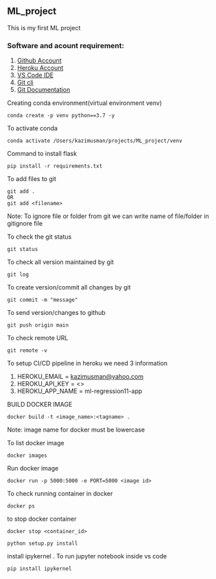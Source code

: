 ## ML_project
This is my first ML project

### Software and acount requirement: 
1. [Github Account](https://github.com/)
2. [Heroku Account](https://id.heroku.com/login)
3. [VS Code IDE](https://code.visualstudio.com/download)
4. [Git cli](https://git-scm.com/downloads)
5. [Git Documentation](https://git-scm.com/docs/gittutorial)


Creating conda environment(virtual environment venv)

```
conda create -p venv python==3.7 -y 
```

To activate conda
```
conda activate /Users/kazimusman/projects/ML_project/venv
```


Command to install flask
```
pip install -r requirements.txt
```


To add files to git
```
git add .
OR 
git add <filename>
```

Note: To ignore file or folder from git we can write name of file/folder in gitignore file

To check the git status
```
git status
```
To check all version maintained by git
```
git log
```
To create version/commit all changes by git
```
git commit -m "message"
```
To send version/changes to github
```
git push origin main
```

To check remote URL
```
git remote -v
```
To setup CI/CD pipeline in heroku we need 3 information

1. HEROKU_EMAIL = kazimusman@yahoo.com
2. HEROKU_API_KEY = <>
3. HEROKU_APP_NAME = ml-regression11-app


BUILD DOCKER IMAGE
```
docker build -t <image_name>:<tagname> .
```

Note: image name for docker must be lowercase

To list docker image
```
docker images
```
Run docker image 
```
docker run -p 5000:5000 -e PORT=5000 <image id>
```
To check running container in docker
```
docker ps
```
to stop docker container
```
docker stop <container_id>
```

```
python setup.py install
```

install ipykernel . To run jupyter notebook inside vs code 
```
pip install ipykernel
```